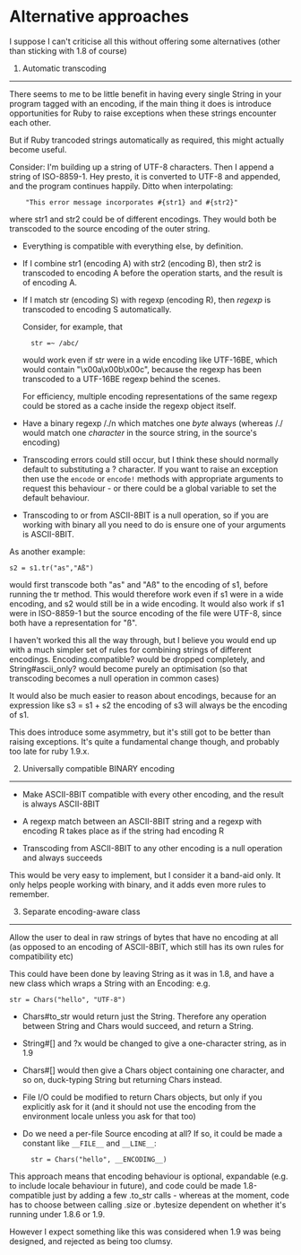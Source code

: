 Alternative approaches
======================

I suppose I can't criticise all this without offering some alternatives
(other than sticking with 1.8 of course)

1. Automatic transcoding
------------------------

There seems to me to be little benefit in having every single String in your
program tagged with an encoding, if the main thing it does is introduce
opportunities for Ruby to raise exceptions when these strings encounter each
other.

But if Ruby trancoded strings automatically as required, this might actually
become useful.

Consider: I'm building up a string of UTF-8 characters. Then I append a
string of ISO-8859-1. Hey presto, it is converted to UTF-8 and appended, and
the program continues happily. Ditto when interpolating:

        "This error message incorporates #{str1} and #{str2}"

where str1 and str2 could be of different encodings. They would both be
transcoded to the source encoding of the outer string.

* Everything is compatible with everything else, by definition.

* If I combine str1 (encoding A) with str2 (encoding B), then str2 is
transcoded to encoding A before the operation starts, and the result is of
encoding A.

* If I match str (encoding S) with regexp (encoding R), then *regexp* is
transcoded to encoding S automatically.

    Consider, for example, that

        str =~ /abc/

    would work even if str were in a wide encoding like UTF-16BE, which
    would contain "\x00a\x00b\x00c", because the regexp has been transcoded
    to a UTF-16BE regexp behind the scenes.

    For efficiency, multiple encoding representations of the same regexp
    could be stored as a cache inside the regexp object itself.

* Have a binary regexp /./n which matches one *byte* always (whereas /./
would match one *character* in the source string, in the source's encoding)

* Transcoding errors could still occur, but I think these should normally
default to substituting a ? character. If you want to raise an exception
then use the `encode` or `encode!` methods with appropriate arguments to
request this behaviour - or there could be a global variable to set the
default behaviour.

* Transcoding to or from ASCII-8BIT is a null operation, so if you are
working with binary all you need to do is ensure one of your arguments is
ASCII-8BIT.

As another example:

    s2 = s1.tr("as","Aß")

would first transcode both "as" and "Aß" to the encoding of s1, before
running the tr method. This would therefore work even if s1 were in a wide
encoding, and s2 would still be in a wide encoding. It would also work if s1
were in ISO-8859-1 but the source encoding of the file were UTF-8, since
both have a representation for "ß".

I haven't worked this all the way through, but I believe you would end up
with a much simpler set of rules for combining strings of different
encodings. Encoding.compatible? would be dropped completely, and
String#ascii_only? would become purely an optimisation (so that transcoding
becomes a null operation in common cases)

It would also be much easier to reason about encodings, because for an
expression like s3 = s1 + s2 the encoding of s3 will always be the encoding
of s1.

This does introduce some asymmetry, but it's still got to be better than
raising exceptions. It's quite a fundamental change though, and probably
too late for ruby 1.9.x.

2. Universally compatible BINARY encoding
-----------------------------------------

* Make ASCII-8BIT compatible with every other encoding, and the result is
always ASCII-8BIT

* A regexp match between an ASCII-8BIT string and a regexp with encoding R
takes place as if the string had encoding R

* Transcoding from ASCII-8BIT to any other encoding is a null operation and
always succeeds

This would be very easy to implement, but I consider it a band-aid only. It
only helps people working with binary, and it adds even more rules to
remember.

3. Separate encoding-aware class
--------------------------------

Allow the user to deal in raw strings of bytes that have no encoding at all
(as opposed to an encoding of ASCII-8BIT, which still has its own rules for
compatibility etc)

This could have been done by leaving String as it was in 1.8, and have a new
class which wraps a String with an Encoding: e.g.

    str = Chars("hello", "UTF-8")

* Chars#to_str would return just the String. Therefore any operation between
String and Chars would succeed, and return a String.

* String#[] and ?x would be changed to give a one-character string, as in 1.9

* Chars#[] would then give a Chars object containing one character, and so
on, duck-typing String but returning Chars instead.

* File I/O could be modified to return Chars objects, but only if you
explicitly ask for it (and it should not use the encoding from the
environment locale unless you ask for that too)

* Do we need a per-file Source encoding at all? If so, it could be made a
constant like `__FILE__` and `__LINE__`:

        str = Chars("hello", __ENCODING__)

This approach means that encoding behaviour is optional, expandable (e.g. to
include locale behaviour in future), and code could be made 1.8-compatible
just by adding a few .to_str calls - whereas at the moment, code has to
choose between calling .size or .bytesize dependent on whether it's running
under 1.8.6 or 1.9.

However I expect something like this was considered when 1.9 was being
designed, and rejected as being too clumsy.
